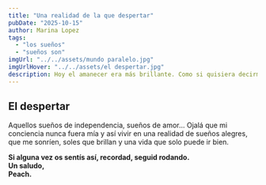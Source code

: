 ```yaml
---
title: "Una realidad de la que despertar"
pubDate: "2025-10-15"
author: Marina Lopez
tags:
  - "los sueños"
  - "sueños son"
imgUrl: "../../assets/mundo paralelo.jpg"
imgUrlHover: "../../assets/el despertar.jpg"
description: Hoy el amanecer era más brillante. Como si quisiera decirme que todo va a ir bien. Antes de poder disfrutar de la sensación de un día sonriente, me di cuenta de que solo habían sido sueños, sueños que ya pasaron. La conciencia al despertar desgraciadamente volvía a ser mía. 
---
```


## El despertar
Aquellos sueños de independencia, sueños de amor... Ojalá que mi conciencia nunca fuera mía y así vivir en una realidad de sueños alegres, que me sonríen, soles que brillan y una vida que solo puede ir bien.  

**Si alguna vez os sentís así, recordad, seguid rodando.  
Un saludo,  
Peach.**

